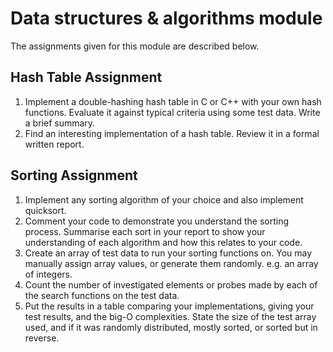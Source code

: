 # Data structures & algorithms module

The assignments given for this module are described below.


<h2>Hash Table Assignment</h2>
<ol>
  <li>Implement a double-hashing hash table in C or C++ with your own hash functions.
    Evaluate it against typical criteria using some test data.
    Write a brief summary.</li>
  <li>Find an interesting implementation of a hash table.
    Review it in a formal written report.</li>
</ol>


<h2>Sorting Assignment</h2>
<ol>
  <li> Implement any sorting algorithm of your choice and also implement quicksort. </li>
  <li> Comment your code to demonstrate you understand the sorting process. Summarise each sort in
    your report to show your understanding of each algorithm and how this relates to your code. </li>
<li> Create an array of test data to run your sorting functions on. You may manually assign array
  values, or generate them randomly. e.g. an array of integers. </li>
<li>Count the number of investigated elements or probes made by each of the search functions on
  the test data. </li>
<li>Put the results in a table comparing your implementations, giving your test results, and the big-O
complexities. State the size of the test array used, and if it was randomly distributed, mostly
  sorted, or sorted but in reverse. </li>
</ol>  
